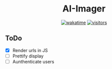 <h1 align="center">AI-Imager</h1>
<p align="center">
<a href="https://wakatime.com/badge/github/Simatwa/ai-imager"><img src="https://wakatime.com/badge/github/Simatwa/ai-imager.svg" alt="wakatime"></a>
<a href="#"><img src="https://visitor-badge.glitch.me/badge?page_id=Simatwa.ai_imager&left_color=lime&right_color=red&left_text=Visitors" alt="visitors"></a>
</p>

## ToDo

- [x] Render urls in JS
- [ ] Prettify display
- [ ] Aunthenticate users